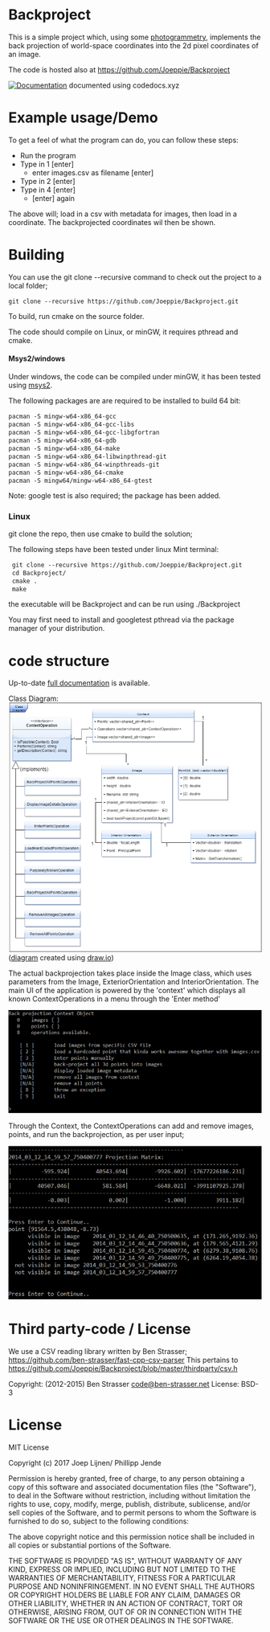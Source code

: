 # Backproject

This is a simple project which, using some [photogrammetry](https://en.wikipedia.org/wiki/Photogrammetry), implements the  back projection of world-space coordinates into the 2d pixel coordinates of an image.

The code is hosted also at https://github.com/Joeppie/Backproject

[![Documentation](https://codedocs.xyz/Joeppie/Backproject.svg)](https://codedocs.xyz/Joeppie/Backproject/files.html)
documented using codedocs.xyz

# Example usage/Demo

To get a feel of what the program can do, you can follow these steps:

- Run the program
- Type in 1 [enter] 
    - enter images.csv as filename [enter] 
- Type in 2 [enter]
- Type in 4 [enter]
    - [enter]  again

The above will; load in a csv with metadata for images, then load in a coordinate.
The backprojected coordinates wil then be shown.
    

# Building
You can use the git clone --recursive command to check out the project to a local folder;

    git clone --recursive https://github.com/Joeppie/Backproject.git

To build, run cmake on the source folder.

The code should compile on Linux, or minGW, it requires pthread and cmake.
 
#### Msys2/windows
Under windows, the code can be compiled under minGW, it has been tested using [msys2](http://www.msys2.org/).

The following packages are are required to be installed to build 64 bit:

    pacman -S mingw-w64-x86_64-gcc
    pacman -S mingw-w64-x86_64-gcc-libs
    pacman -S mingw-w64-x86_64-gcc-libgfortran
    pacman -S mingw-w64-x86_64-gdb
    pacman -S mingw-w64-x86_64-make
    pacman -S mingw-w64-x86_64-libwinpthread-git
    pacman -S mingw-w64-x86_64-winpthreads-git
    pacman -S mingw-w64-x86_64-cmake
    pacman -S mingw64/mingw-w64-x86_64-gtest

Note: google test is also required; the package has been added.

### Linux
 git clone the repo, then use cmake to build the solution;
 
 The following steps have been tested under linux Mint terminal:
 
     git clone --recursive https://github.com/Joeppie/Backproject.git
     cd Backproject/
     cmake .
     make
 
 the executable will be Backproject and can be run using  ./Backproject
 
 You may first need to install and googletest pthread via the package manager of your distribution.
 
# code structure

Up-to-date [full documentation]((https://codedocs.xyz/Joeppie/Backproject/files.html)) is available.

Class Diagram:
![Class Diagram SVG](https://github.com/Joeppie/Backproject/blob/master/Class%20Diagram.png?raw=true)
([diagram](https://github.com/Joeppie/Backproject/blob/master/Class%20Diagram.xml) created using [draw.io](https://draw.io))

The actual backprojection takes place inside the Image class, which uses parameters from the Image, ExteriorOrientation and InteriorOrientation.
The main UI of the application is powered by the 'context' which displays all known ContextOperations in a menu through the 'Enter method'

![Menu Screenshot](https://github.com/Joeppie/Backproject/blob/master/screenshot.png?raw=true)

Through the Context, the ContextOperations can add and remove images, points, and run the backprojection, as per user input;

![back projection Screenshot](https://github.com/Joeppie/Backproject/blob/master/screenshot2.png?raw=true)


# Third party-code / License

We use a CSV reading library written by Ben Strasser; https://github.com/ben-strasser/fast-cpp-csv-parser
This pertains to https://github.com/Joeppie/Backproject/blob/master/thirdparty/csv.h

Copyright: (2012-2015) Ben Strasser <code@ben-strasser.net>
License: BSD-3

# License

MIT License

Copyright (c) 2017 Joep Lijnen/ Phillipp Jende

Permission is hereby granted, free of charge, to any person obtaining a copy
of this software and associated documentation files (the "Software"), to deal
in the Software without restriction, including without limitation the rights
to use, copy, modify, merge, publish, distribute, sublicense, and/or sell
copies of the Software, and to permit persons to whom the Software is
furnished to do so, subject to the following conditions:

The above copyright notice and this permission notice shall be included in all
copies or substantial portions of the Software.

THE SOFTWARE IS PROVIDED "AS IS", WITHOUT WARRANTY OF ANY KIND, EXPRESS OR
IMPLIED, INCLUDING BUT NOT LIMITED TO THE WARRANTIES OF MERCHANTABILITY,
FITNESS FOR A PARTICULAR PURPOSE AND NONINFRINGEMENT. IN NO EVENT SHALL THE
AUTHORS OR COPYRIGHT HOLDERS BE LIABLE FOR ANY CLAIM, DAMAGES OR OTHER
LIABILITY, WHETHER IN AN ACTION OF CONTRACT, TORT OR OTHERWISE, ARISING FROM,
OUT OF OR IN CONNECTION WITH THE SOFTWARE OR THE USE OR OTHER DEALINGS IN THE
SOFTWARE.
